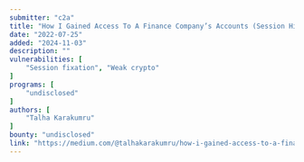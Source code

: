 ```yaml
---
submitter: "c2a"
title: "How I Gained Access To A Finance Company’s Accounts (Session Hijacking)"
date: "2022-07-25"
added: "2024-11-03"
description: ""
vulnerabilities: [
    "Session fixation", "Weak crypto"
]
programs: [
    "undisclosed"
]
authors: [
    "Talha Karakumru"
]
bounty: "undisclosed"
link: "https://medium.com/@talhakarakumru/how-i-gained-access-to-a-finance-companys-accounts-session-hijacking-2c6c5d9d84bd"
---
```




